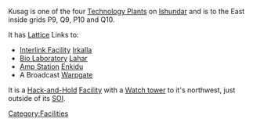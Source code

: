 Kusag is one of the four [Technology
Plants](Technology_Plant.md) on [Ishundar](Ishundar.md)
and is to the East inside grids P9, Q9, P10 and Q10.

It has [Lattice](Lattice.md) Links to:

- [Interlink Facility](Interlink_Facility.md)
  [Irkalla](Irkalla.md)
- [Bio Laboratory](Bio_Laboratory.md)
  [Lahar](Lahar.md)
- [Amp Station](Amp_Station.md) [Enkidu](Enkidu.md)
- A Broadcast [Warpgate](Warpgate.md)

It is a [Hack-and-Hold](Hack-and-Hold.md)
[Facility](Facility.md) with a [Watch
tower](Watch_tower.md) to it's northwest, just outside of its
[SOI](SOI.md).

[Category:Facilities](Category:Facilities.md)

